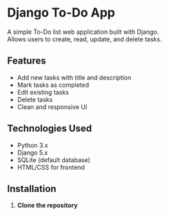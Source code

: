 # Django To-Do App

A simple To-Do list web application built with Django.  
Allows users to create, read, update, and delete tasks.

## Features

- Add new tasks with title and description
- Mark tasks as completed
- Edit existing tasks
- Delete tasks
- Clean and responsive UI

## Technologies Used

- Python 3.x
- Django 5.x
- SQLite (default database)
- HTML/CSS for frontend

## Installation

1. **Clone the repository**

